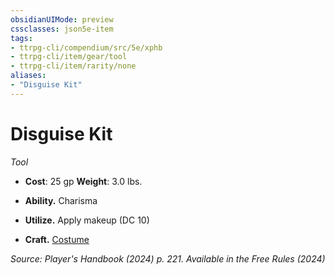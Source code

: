 ```yaml
---
obsidianUIMode: preview
cssclasses: json5e-item
tags:
- ttrpg-cli/compendium/src/5e/xphb
- ttrpg-cli/item/gear/tool
- ttrpg-cli/item/rarity/none
aliases: 
- "Disguise Kit"
---
```

# Disguise Kit
*Tool*  


- **Cost**: 25 gp
**Weight**: 3.0 lbs.

- **Ability.** Charisma  
- **Utilize.** Apply makeup (DC 10)  
- **Craft.** [Costume](3-Compendium/items/costume-xphb.md)  

*Source: Player's Handbook (2024) p. 221. Available in the Free Rules (2024)*